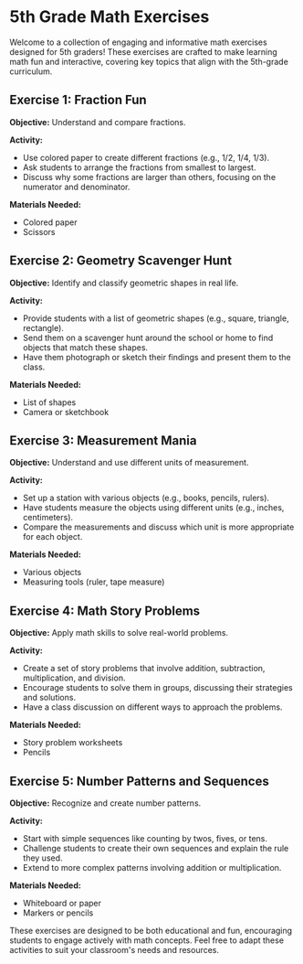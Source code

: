 # 5th Grade Math Exercises

Welcome to a collection of engaging and informative math exercises designed for 5th graders! These exercises are crafted to make learning math fun and interactive, covering key topics that align with the 5th-grade curriculum.

## Exercise 1: Fraction Fun
**Objective:** Understand and compare fractions.

**Activity:**
- Use colored paper to create different fractions (e.g., 1/2, 1/4, 1/3).
- Ask students to arrange the fractions from smallest to largest.
- Discuss why some fractions are larger than others, focusing on the numerator and denominator.

**Materials Needed:**
- Colored paper
- Scissors

## Exercise 2: Geometry Scavenger Hunt
**Objective:** Identify and classify geometric shapes in real life.

**Activity:**
- Provide students with a list of geometric shapes (e.g., square, triangle, rectangle).
- Send them on a scavenger hunt around the school or home to find objects that match these shapes.
- Have them photograph or sketch their findings and present them to the class.

**Materials Needed:**
- List of shapes
- Camera or sketchbook

## Exercise 3: Measurement Mania
**Objective:** Understand and use different units of measurement.

**Activity:**
- Set up a station with various objects (e.g., books, pencils, rulers).
- Have students measure the objects using different units (e.g., inches, centimeters).
- Compare the measurements and discuss which unit is more appropriate for each object.

**Materials Needed:**
- Various objects
- Measuring tools (ruler, tape measure)

## Exercise 4: Math Story Problems
**Objective:** Apply math skills to solve real-world problems.

**Activity:**
- Create a set of story problems that involve addition, subtraction, multiplication, and division.
- Encourage students to solve them in groups, discussing their strategies and solutions.
- Have a class discussion on different ways to approach the problems.

**Materials Needed:**
- Story problem worksheets
- Pencils

## Exercise 5: Number Patterns and Sequences
**Objective:** Recognize and create number patterns.

**Activity:**
- Start with simple sequences like counting by twos, fives, or tens.
- Challenge students to create their own sequences and explain the rule they used.
- Extend to more complex patterns involving addition or multiplication.

**Materials Needed:**
- Whiteboard or paper
- Markers or pencils

These exercises are designed to be both educational and fun, encouraging students to engage actively with math concepts. Feel free to adapt these activities to suit your classroom's needs and resources.

